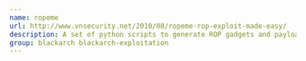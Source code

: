 ```yaml
---
name: ropeme
url: http://www.vnsecurity.net/2010/08/ropeme-rop-exploit-made-easy/
description: A set of python scripts to generate ROP gadgets and payload.
group: blackarch blackarch-exploitation
---
```

